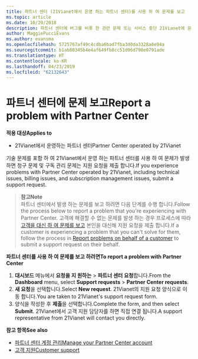 ```yaml
---
title: 파트너 센터 (21Vianet에서 운영 하는 파트너 센터)를 사용 하 여 문제를 보고
ms.topic: article
ms.date: 10/29/2018
description: 파트너 센터에 버그를 비롯 한 관련 문제 또는 서비스 중단 21Vianet에 문의 하십시오.
author: MaggiePucciEvans
ms.author: evansma
ms.openlocfilehash: 5725767af49c4cdba6bad7fba3d0da3328a8e94a
ms.sourcegitcommit: b1ab80345b4e4af649fb8cc51d96d798e0791ade
ms.translationtype: HT
ms.contentlocale: ko-KR
ms.lasthandoff: 04/23/2019
ms.locfileid: "62132643"
---
```

# <a name="report-a-problem-with-partner-center"></a><span data-ttu-id="6465f-103">파트너 센터에 문제 보고</span><span class="sxs-lookup"><span data-stu-id="6465f-103">Report a problem with Partner Center</span></span> 


<span data-ttu-id="6465f-104">**적용 대상**</span><span class="sxs-lookup"><span data-stu-id="6465f-104">**Applies to**</span></span>

-   <span data-ttu-id="6465f-105">21Vianet에서 운영하는 파트너 센터</span><span class="sxs-lookup"><span data-stu-id="6465f-105">Partner Center operated by 21Vianet</span></span>


<span data-ttu-id="6465f-106">기술 문제를 포함 하 여 21Vianet에서 운영 하는 파트너 센터를 사용 하 여 문제가 발생 하면 청구 문제 및 구독 관리 문제는 지원 요청을 제출 합니다.</span><span class="sxs-lookup"><span data-stu-id="6465f-106">If you experience problems with Partner Center operated by 21Vianet, including technical issues, billing issues, and subscription management issues, submit a support request.</span></span> 

><span data-ttu-id="6465f-107">**참고**</span><span class="sxs-lookup"><span data-stu-id="6465f-107">**Note**</span></span><br><span data-ttu-id="6465f-108">파트너 센터에서 발생 하는 문제를 보고 하려면 다음 단계를 수행 합니다.</span><span class="sxs-lookup"><span data-stu-id="6465f-108">Follow the process below to report a problem that you're experiencing with Partner Center.</span></span> <span data-ttu-id="6465f-109">고객에 해결할 수 없는 문제를 발생 하는 경우 프로세스에 따라 [고객을 대신 하 여 문제를 보고](report-problems-on-behalf-of-a-customer.md) 본인을 대신해 지원 요청을 제출 합니다.</span><span class="sxs-lookup"><span data-stu-id="6465f-109">If a customer is experiencing a problem that you can't solve for them, follow the process in [Report problems on behalf of a customer](report-problems-on-behalf-of-a-customer.md) to submit a support request on their behalf.</span></span>

<span data-ttu-id="6465f-110">**파트너 센터를 사용 하 여 문제를 보고 하려면**</span><span class="sxs-lookup"><span data-stu-id="6465f-110">**To report a problem with Partner Center**</span></span>

1.  <span data-ttu-id="6465f-111">**대시보드** 메뉴에서 **요청을 지 원하는** &gt; **파트너 센터 요청**합니다.</span><span class="sxs-lookup"><span data-stu-id="6465f-111">From the **Dashboard** menu, select **Support requests** &gt; **Partner Center requests**.</span></span>
2.  <span data-ttu-id="6465f-112">**새 요청**을 선택합니다.</span><span class="sxs-lookup"><span data-stu-id="6465f-112">Select **New request**.</span></span> <span data-ttu-id="6465f-113">21Vianet의 지원 요청 양식으로 이동 합니다.</span><span class="sxs-lookup"><span data-stu-id="6465f-113">You are taken to 21Vianet's support request form.</span></span> 
3.  <span data-ttu-id="6465f-114">양식을 작성한 후 **제출**을 선택합니다.</span><span class="sxs-lookup"><span data-stu-id="6465f-114">Complete the form, and then select **Submit**.</span></span> <span data-ttu-id="6465f-115">21Vianet에서 고객 지원 담당자를 하면 직접 연결 됩니다.</span><span class="sxs-lookup"><span data-stu-id="6465f-115">A support representative from 21Vianet will contact you directly.</span></span>

<span data-ttu-id="6465f-116">**참고 항목**</span><span class="sxs-lookup"><span data-stu-id="6465f-116">**See also**</span></span>

-   [<span data-ttu-id="6465f-117">파트너 센터 계정 관리</span><span class="sxs-lookup"><span data-stu-id="6465f-117">Manage your Partner Center account</span></span>](partner-center-account-setup.md)
-   [<span data-ttu-id="6465f-118"> 고객 지원</span><span class="sxs-lookup"><span data-stu-id="6465f-118">Customer support</span></span>](customer-support.md)

 




